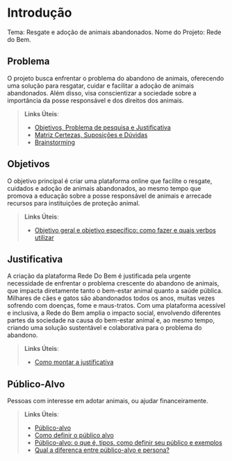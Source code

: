 # Introdução

Tema: Resgate e adoção de animais abandonados.
	Nome do Projeto: Rede do Bem.


## Problema
O projeto busca enfrentar o problema do abandono de animais, oferecendo uma solução para resgatar, cuidar e facilitar a adoção de animais abandonados. Além disso, visa conscientizar a sociedade sobre a importância da posse responsável e dos direitos dos animais.

> **Links Úteis**:
> - [Objetivos, Problema de pesquisa e Justificativa](https://medium.com/@versioparole/objetivos-problema-de-pesquisa-e-justificativa-c98c8233b9c3)
> - [Matriz Certezas, Suposições e Dúvidas](https://medium.com/educa%C3%A7%C3%A3o-fora-da-caixa/matriz-certezas-suposi%C3%A7%C3%B5es-e-d%C3%BAvidas-fa2263633655)
> - [Brainstorming](https://www.euax.com.br/2018/09/brainstorming/)

## Objetivos

O objetivo principal é criar uma plataforma online que facilite o resgate, cuidados e adoção de animais abandonados, ao mesmo tempo que promova a educação sobre a posse responsável de animais e arrecade recursos para instituições de proteção animal.

 
> **Links Úteis**:
> - [Objetivo geral e objetivo específico: como fazer e quais verbos utilizar](https://blog.mettzer.com/diferenca-entre-objetivo-geral-e-objetivo-especifico/)

## Justificativa

A criação da plataforma Rede Do Bem é justificada pela urgente necessidade de enfrentar o problema crescente do abandono de animais, que impacta diretamente tanto o bem-estar animal quanto a saúde pública. Milhares de cães e gatos são abandonados todos os anos, muitas vezes sofrendo com doenças, fome e maus-tratos.
Com uma plataforma acessível e inclusiva, a Rede do Bem amplia o impacto social, envolvendo diferentes partes da sociedade na causa do bem-estar animal e, ao mesmo tempo, criando uma solução sustentável e colaborativa para o problema do abandono.

> **Links Úteis**:
> - [Como montar a justificativa](https://guiadamonografia.com.br/como-montar-justificativa-do-tcc/)

## Público-Alvo

Pessoas com interesse em adotar animais, ou ajudar financeiramente.

> **Links Úteis**:
> - [Público-alvo](https://blog.hotmart.com/pt-br/publico-alvo/)
> - [Como definir o público alvo](https://exame.com/pme/5-dicas-essenciais-para-definir-o-publico-alvo-do-seu-negocio/)
> - [Público-alvo: o que é, tipos, como definir seu público e exemplos](https://klickpages.com.br/blog/publico-alvo-o-que-e/)
> - [Qual a diferença entre público-alvo e persona?](https://rockcontent.com/blog/diferenca-publico-alvo-e-persona/)
